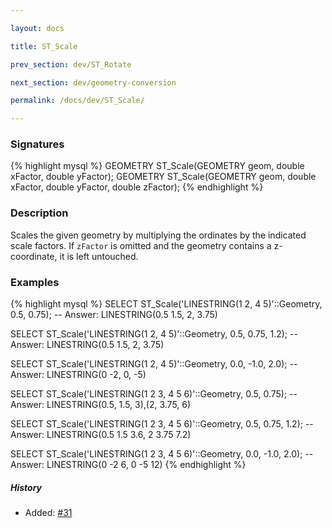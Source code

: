 ```yaml
---

layout: docs

title: ST_Scale

prev_section: dev/ST_Rotate

next_section: dev/geometry-conversion

permalink: /docs/dev/ST_Scale/

---
```


### Signatures

{% highlight mysql %}
GEOMETRY ST_Scale(GEOMETRY geom, double xFactor, double yFactor);
GEOMETRY ST_Scale(GEOMETRY geom, double xFactor, double yFactor, double zFactor);
{% endhighlight %}

### Description

Scales the given geometry by multiplying the ordinates by the indicated scale
factors. If `zFactor` is omitted and the geometry contains a z-coordinate, it
is left untouched.

### Examples

{% highlight mysql %}
SELECT ST_Scale('LINESTRING(1 2, 4 5)'::Geometry, 0.5, 0.75);
-- Answer:    LINESTRING(0.5 1.5, 2, 3.75)

SELECT ST_Scale('LINESTRING(1 2, 4 5)'::Geometry, 0.5, 0.75, 1.2);
-- Answer:    LINESTRING(0.5 1.5, 2, 3.75)

SELECT ST_Scale('LINESTRING(1 2, 4 5)'::Geometry, 0.0, -1.0, 2.0);
-- Answer:    LINESTRING(0 -2, 0, -5)

SELECT ST_Scale('LINESTRING(1 2 3, 4 5 6)'::Geometry, 0.5, 0.75);
-- Answer:    LINESTRING(0.5, 1.5, 3),(2, 3.75, 6)

SELECT ST_Scale('LINESTRING(1 2 3, 4 5 6)'::Geometry, 0.5, 0.75, 1.2);
-- Answer:    LINESTRING(0.5 1.5 3.6, 2 3.75 7.2)

SELECT ST_Scale('LINESTRING(1 2 3, 4 5 6)'::Geometry, 0.0, -1.0, 2.0);
-- Answer:    LINESTRING(0 -2 6, 0 -5 12)
{% endhighlight %}

##### History

* Added: [#31](https://github.com/irstv/H2GIS/pull/31)
